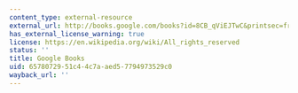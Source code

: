 ```yaml
---
content_type: external-resource
external_url: http://books.google.com/books?id=8CB_qViEJTwC&printsec=frontcover&dq=suzanne+berger+how+we+compete#v=onepage&q=&f=false
has_external_license_warning: true
license: https://en.wikipedia.org/wiki/All_rights_reserved
status: ''
title: Google Books
uid: 65780729-51c4-4c7a-aed5-7794973529c0
wayback_url: ''
---
```

